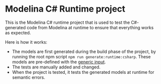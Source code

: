 # Modelina C# Runtime project

This is the Modelina C# runtime project that is used to test the C#-generated code from Modelina at runtime to ensure that everything works as expected.

Here is how it works:
- The models are first generated during the build phase of the project, by running the root npm script `npm run generate:runtime:csharp`. These models are pre-defined with the [generic input](../generic-input.json).
- The tests are manually added and changed.
- When the project is tested, it tests the generated models at runtime for semantic errors.